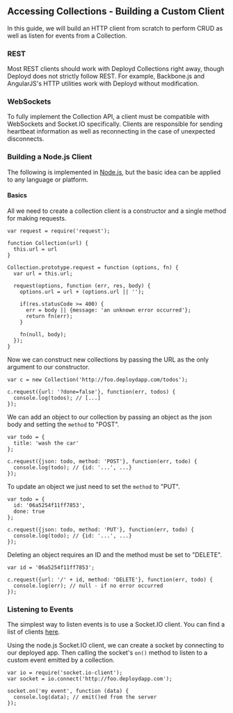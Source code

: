 <!--{
  title: 'Building a Custom Client',
  tags: ['reference', 'collection', 'http', 'websockets', 'cors']
}-->

## Accessing Collections - Building a Custom Client
 
In this guide, we will build an HTTP client from scratch to perform CRUD as well as listen for events from a Collection.

### REST

Most REST clients should work with Deployd Collections right away, though Deployd does not strictly follow REST. For example, Backbone.js and AngularJS's HTTP utilities work with Deployd without modification.

### WebSockets

To fully implement the Collection API, a client must be compatible with WebSockets and Socket.IO specifically. Clients are responsible for sending heartbeat information as well as reconnecting in the case of unexpected disconnects.
    
### Building a Node.js Client

The following is implemented in [Node.js](http://nodejs.org/), but the basic idea can be applied to any language or platform.

#### Basics

All we need to create a collection client is a constructor and a single method for making requests.

    var request = require('request');

    function Collection(url) {
      this.url = url
    }

    Collection.prototype.request = function (options, fn) {
      var url = this.url;
  
      request(options, function (err, res, body) {
        options.url = url + (options.url || '');
    
        if(res.statusCode >= 400) {
          err = body || {message: 'an unknown error occurred'};
          return fn(err);
        }
    
        fn(null, body);
      });
    }
    
Now we can construct new collections by passing the URL as the only argument to our constructor.

    var c = new Collection('http://foo.deploydapp.com/todos');

    c.request({url: '?done=false'}, function(err, todos) {
      console.log(todos); // [...]
    });

We can add an object to our collection by passing an object as the json body and setting the `method` to "POST".

    var todo = {
      title: 'wash the car'
    };

    c.request({json: todo, method: 'POST'}, function(err, todo) {
      console.log(todo); // {id: '...', ...}
    });
    
To update an object we just need to set the `method` to "PUT".

    var todo = {
      id: '06a5254f11ff7853',
      done: true
    };

    c.request({json: todo, method: 'PUT'}, function(err, todo) {
      console.log(todo); // {id: '...', ...}
    });

Deleting an object requires an ID and the method must be set to "DELETE".

    var id = '06a5254f11ff7853';

    c.request({url: '/' + id, method: 'DELETE'}, function(err, todo) {
      console.log(err); // null - if no error occurred
    });
    
### Listening to Events

The simplest way to listen events is to use a Socket.IO client. You can find a list of clients [here](https://github.com/LearnBoost/socket.io/wiki).

Using the node.js Socket.IO client, we can create a socket by connecting to our deployed app. Then calling the socket's `on()` method to listen to a custom event emitted by a collection.

    var io = require('socket.io-client');
    var socket = io.connect('http://foo.deploydapp.com');

    socket.on('my event', function (data) {
      console.log(data); // emit()ed from the server
    });